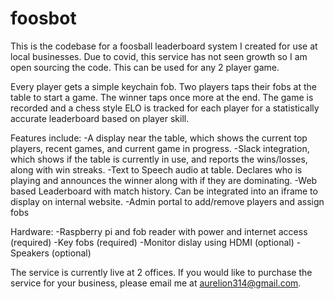 # foosbot
This is the codebase for a foosball leaderboard system I created for use at local businesses. Due to covid, this service has not seen growth so I am open sourcing the code. This can be used for any 2 player game.

Every player gets a simple keychain fob. Two players taps their fobs at the table to start a game. The winner taps once more at the end. The game is recorded and a chess style ELO is tracked for each player for a statistically accurate leaderboard based on player skill.

Features include:
   -A display near the table, which shows the current top players, recent games, and current game in progress.
   -Slack integration, which shows if the table is currently in use, and reports the wins/losses, along with win streaks.
   -Text to Speech audio at table. Declares who is playing and announces the winner along with if they are dominating.
   -Web based Leaderboard with match history. Can be integrated into an iframe to display on internal website.
   -Admin portal to add/remove players and assign fobs
   

Hardware:
   -Raspberry pi and fob reader with power and internet access (required)
   -Key fobs (required)
   -Monitor dislay using HDMI (optional)
   -Speakers (optional)

The service is currently live at 2 offices. If you would like to purchase the service for your business, please email me at aurelion314@gmail.com. 

